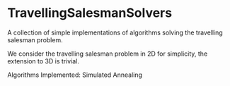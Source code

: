 # TravellingSalesmanSolvers
A collection of simple implementations of algorithms solving the travelling salesman problem.

We consider the travelling salesman problem in 2D for simplicity, the extension to 3D is trivial.

Algorithms Implemented:
Simulated Annealing